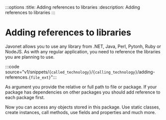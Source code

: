 :::options
:title: Adding references to libraries
:description: Adding references to libraries
:::

# Adding references to libraries

Javonet allows you to use any library from .NET, Java, Perl, Pytonh, Ruby or NodeJS. As with any regular application, you need to reference the libraries you are planning to use. 

:::code source="v1/snippets/`{called_technology}`/`{calling_technology}`/adding-references.`{file_ext}`":::

As argument you provide the relative or full path to file or package. If your package has dependencies on other packages you should add reference to each package first.

Now you can access any objects stored in this package. Use static classes, create instances, call methods, use fields and properties and much more.

